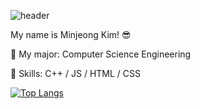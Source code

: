 ![header](https://capsule-render.vercel.app/api?type=wave&color=F5DEB3&height=200&section=header&text=Hi%20there!%👋&fontSize=90&fontColor=DEB887)

My name is Minjeong Kim! 😎

🌱 My major: Computer Science Engineering

💫 Skills: C++ / JS / HTML / CSS

[![Top Langs](https://github-readme-stats.vercel.app/api/top-langs/?username=minjeongss&layout=compact)](https://github.com/minjeongss/github-readme-stats)

